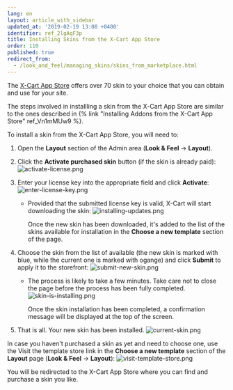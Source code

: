 ```yaml
---
lang: en
layout: article_with_sidebar
updated_at: '2019-02-19 13:08 +0400'
identifier: ref_2lgAqF3p
title: Installing Skins from the X-Cart App Store
order: 110
published: true
redirect_from:
  - /look_and_feel/managing_skins/skins_from_marketplace.html
---
```

The [X-Cart App Store](https://market.x-cart.com/ecommerce-templates/) offers over 70 skin to your choice that you can obtain and use for your site.

The steps involved in installling a skin from the X-Cart App Store are similar to the ones described in {% link "Installing Addons from the X-Cart App Store" ref_Vn1mMUw9 %}. 

To install a skin from the X-Cart App Store, you will need to:

1. Open the **Layout** section of the Admin area (**Look & Feel** -> **Layout**).

2. Click the **Activate purchased skin** button (if the skin is already paid):
   ![activate-license.png]({{site.baseurl}}/attachments/ref_2lgAqF3p/activate-license.png)

3. Enter your license key into the appropriate field and click **Activate**: 
   ![enter-license-key.png]({{site.baseurl}}/attachments/ref_2lgAqF3p/enter-license-key.png)
   
   * Provided that the submitted license key is valid, X-Cart will start downloading the skin:
     ![installing-updates.png]({{site.baseurl}}/attachments/ref_2lgAqF3p/installing-updates.png)
     
     Once the new skin has been downloaded, it's added to the list of the skins available for installation in the **Choose a new template** section of the page.
   
4. Choose the skin from the list of available (the new skin is marked with blue, while the current one is marked with ogange) and click **Submit** to apply it to the storefront:
   ![submit-new-skin.png]({{site.baseurl}}/attachments/ref_2lgAqF3p/submit-new-skin.png)
   
   * The process is likely to take a few minutes. Take care not to close the page before the process has been fully completed.
     ![skin-is-installing.png]({{site.baseurl}}/attachments/ref_2lgAqF3p/skin-is-installing.png)
     
     Once the skin installation has been completed, a confirmation message will be displayed at the top of the screen.

5. That is all. Your new skin has been installed.
   ![current-skin.png]({{site.baseurl}}/attachments/ref_2lgAqF3p/current-skin.png)

In case you haven't purchased a skin as yet and need to choose one, use the Visit the template store link in the **Choose a new template** section of the **Layout** page (**Look & Feel** -> **Layout**):
![visit-template-store.png]({{site.baseurl}}/attachments/ref_2lgAqF3p/visit-template-store.png)

You will be redirected to the X-Cart App Store where you can find and purchase a skin you like.
